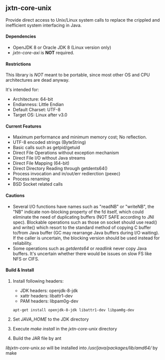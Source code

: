 jxtn-core-unix
--------------

Provide direct access to Unix/Linux system calls to replace the crippled and inefficient system interfacing in Java.

#### Dependencies

- OpenJDK 8 or Oracle JDK 8 (Linux version only)
- _jxtn-core-axi_ is **NOT** required.

#### Restrictions

This library is *NOT* meant to be portable, since most other OS and CPU architectures are dead anyway.

It's intended for:
- Architecture: 64-bit
- Endianness: Little Endian
- Default Charset: UTF-8
- Target OS: Linux after v3.0

#### Current Features

- Maximum performance and minimum memory cost; No reflection.
- UTF-8 encoded strings (ByteString)
- Basic calls such as getpid/getuid
- Direct File Operations without exception mechanism
- Direct File I/O without Java streams
- Direct File Mapping (64-bit) 
- Direct Directory Reading through getdents64()
- Process invocation and in/out/err redierction (pexec)
- Process renaming
- BSD Socket related calls

#### Cautions

- Several I/O functions have names such as "readNB" or "writeNB", the "NB" indicate non-blocking property of the fd
  itself, which could eliminate the need of duplicating buffers (NOT SAFE according to JNI spec).
  Blockable operations such as those on socket should use read() and write() which resort to the standard method of
  copying C buffer to/from Java buffer (GC may rearrange Java buffers during I/O waiting). If the caller is uncertain,
  the blocking version should be used instead for reliability.
- Some operations such as *getdents64* or *readlink* never copy Java buffers. It's uncertain whether there would be
  issues on slow FS like NFS or CIFS.

#### Build & Install

1. Install following headers:

   - JDK headers: openjdk-8-jdk
   - xattr headers: libattr1-dev
   - PAM headers: libpam0g-dev

   ```shell
   apt-get install openjdk-8-jdk libattr1-dev libpam0g-dev
   ```

2. Set *JAVA_HOME* to the JDK directory
3. Execute *make install* in the *jxtn-core-unix* directory
4. Build the JAR file by ant

*libjxtn-core-unix.so* will be installed into */usr/java/packages/lib/amd64/* by make
